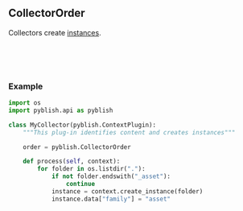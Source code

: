 ## CollectorOrder

Collectors create [instances](pages/Instance.md).

<br>
<br>
<br>

### Example

```python
import os
import pyblish.api as pyblish

class MyCollector(pyblish.ContextPlugin):
    """This plug-in identifies content and creates instances"""

    order = pyblish.CollectorOrder

    def process(self, context):
        for folder in os.listdir("."):
            if not folder.endswith("_asset"):
                continue
            instance = context.create_instance(folder)
            instance.data["family"] = "asset"
```
